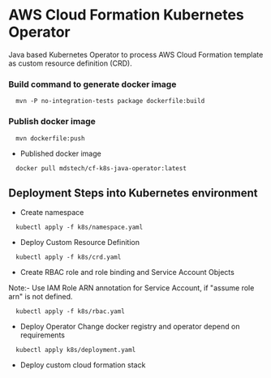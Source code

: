 # AWS Cloud Formation Kubernetes Operator
Java based Kubernetes Operator to process AWS Cloud Formation template as custom resource definition (CRD).  

### Build command to generate docker image
```shell script
  mvn -P no-integration-tests package dockerfile:build
```
### Publish docker image
```shell script
  mvn dockerfile:push
```
- Published docker image
```shell script
  docker pull mdstech/cf-k8s-java-operator:latest
```

## Deployment Steps into Kubernetes environment
- Create namespace
```shell script
  kubectl apply -f k8s/namespace.yaml
```
- Deploy Custom Resource Definition
```shell script
  kubectl apply -f k8s/crd.yaml
```

- Create RBAC role and role binding and Service Account Objects

Note:- Use IAM Role ARN annotation for Service Account, if "assume role arn" is not defined.

```shell script
  kubectl apply -f k8s/rbac.yaml
```

- Deploy Operator
Change docker registry and operator depend on requirements
```shell script
  kubectl apply k8s/deployment.yaml
```

- Deploy custom cloud formation stack
```shell script

```


